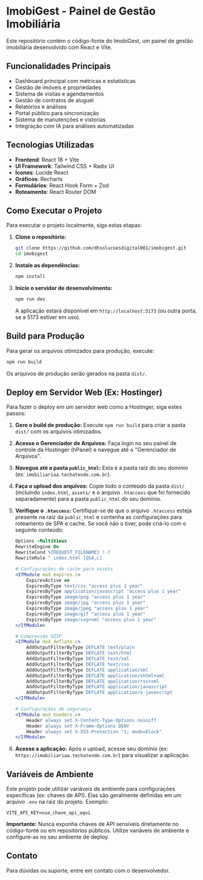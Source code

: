 # ImobiGest - Painel de Gestão Imobiliária

Este repositório contém o código-fonte do ImobiGest, um painel de gestão imobiliária desenvolvido com React e Vite.

## Funcionalidades Principais

- Dashboard principal com métricas e estatísticas
- Gestão de imóveis e propriedades
- Sistema de visitas e agendamentos
- Gestão de contratos de aluguel
- Relatórios e análises
- Portal público para sincronização
- Sistema de manutenções e vistorias
- Integração com IA para análises automatizadas

## Tecnologias Utilizadas

- **Frontend**: React 18 + Vite
- **UI Framework**: Tailwind CSS + Radix UI
- **Ícones**: Lucide React
- **Gráficos**: Recharts
- **Formulários**: React Hook Form + Zod
- **Roteamento**: React Router DOM


## Como Executar o Projeto

Para executar o projeto localmente, siga estas etapas:

1. **Clone o repositório:**
   ```bash
   git clone https://github.com/dhsolucoesdigital001/imobigest.git
   cd imobigest
   ```

2. **Instale as dependências:**
   ```bash
   npm install
   ```

3. **Inicie o servidor de desenvolvimento:**
   ```bash
   npm run dev
   ```

   A aplicação estará disponível em `http://localhost:5173` (ou outra porta, se a 5173 estiver em uso).




## Build para Produção

Para gerar os arquivos otimizados para produção, execute:

```bash
npm run build
```

Os arquivos de produção serão gerados na pasta `dist/`.

## Deploy em Servidor Web (Ex: Hostinger)

Para fazer o deploy em um servidor web como a Hostinger, siga estes passos:

1. **Gere o build de produção:**
   Execute `npm run build` para criar a pasta `dist/` com os arquivos otimizados.

2. **Acesse o Gerenciador de Arquivos:**
   Faça login no seu painel de controle da Hostinger (hPanel) e navegue até o "Gerenciador de Arquivos".

3. **Navegue até a pasta `public_html`:**
   Esta é a pasta raiz do seu domínio (ex: `imobiliariaa.techatende.com.br`).

4. **Faça o upload dos arquivos:**
   Copie todo o conteúdo da pasta `dist/` (incluindo `index.html`, `assets/` e o arquivo `.htaccess` que foi fornecido separadamente) para a pasta `public_html` do seu domínio.

5. **Verifique o `.htaccess`:**
   Certifique-se de que o arquivo `.htaccess` esteja presente na raiz da `public_html` e contenha as configurações para roteamento de SPA e cache. Se você não o tiver, pode criá-lo com o seguinte conteúdo:

   ```apache
   Options -MultiViews
   RewriteEngine On
   RewriteCond %{REQUEST_FILENAME} !-f
   RewriteRule ^ index.html [QSA,L]

   # Configurações de cache para assets
   <IfModule mod_expires.c>
       ExpiresActive on
       ExpiresByType text/css "access plus 1 year"
       ExpiresByType application/javascript "access plus 1 year"
       ExpiresByType image/png "access plus 1 year"
       ExpiresByType image/jpg "access plus 1 year"
       ExpiresByType image/jpeg "access plus 1 year"
       ExpiresByType image/gif "access plus 1 year"
       ExpiresByType image/svg+xml "access plus 1 year"
   </IfModule>

   # Compressão GZIP
   <IfModule mod_deflate.c>
       AddOutputFilterByType DEFLATE text/plain
       AddOutputFilterByType DEFLATE text/html
       AddOutputFilterByType DEFLATE text/xml
       AddOutputFilterByType DEFLATE text/css
       AddOutputFilterByType DEFLATE application/xml
       AddOutputFilterByType DEFLATE application/xhtml+xml
       AddOutputFilterByType DEFLATE application/rss+xml
       AddOutputFilterByType DEFLATE application/javascript
       AddOutputFilterByType DEFLATE application/x-javascript
   </IfModule>

   # Configurações de segurança
   <IfModule mod_headers.c>
       Header always set X-Content-Type-Options nosniff
       Header always set X-Frame-Options DENY
       Header always set X-XSS-Protection "1; mode=block"
   </IfModule>
   ```

6. **Acesse a aplicação:**
   Após o upload, acesse seu domínio (ex: `https://imobiliariaa.techatende.com.br`) para visualizar a aplicação.

## Variáveis de Ambiente

Este projeto pode utilizar variáveis de ambiente para configurações específicas (ex: chaves de API). Elas são geralmente definidas em um arquivo `.env` na raiz do projeto. Exemplo:

```
VITE_API_KEY=sua_chave_api_aqui
```

**Importante:** Nunca exponha chaves de API sensíveis diretamente no código-fonte ou em repositórios públicos. Utilize variáveis de ambiente e configure-as no seu ambiente de deploy.

## Contato

Para dúvidas ou suporte, entre em contato com o desenvolvedor.

